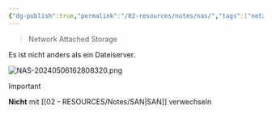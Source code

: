 ```yaml
---
{"dg-publish":true,"permalink":"/02-resources/notes/nas/","tags":["netzwerk","speicher","GFN/prüfungsrelevant"],"noteIcon":"","updated":"2024-08-16T18:36:36.645+02:00"}
---
```


> Network Attached Storage

Es ist nicht anders als ein Dateiserver.

![NAS-20240506162808320.png](/img/user/02%20-%20RESOURCES/Files/IMGs/NAS-20240506162808320.png)

>[!important] 
>**Nicht** mit [[02 - RESOURCES/Notes/SAN\|SAN]] verwechseln
